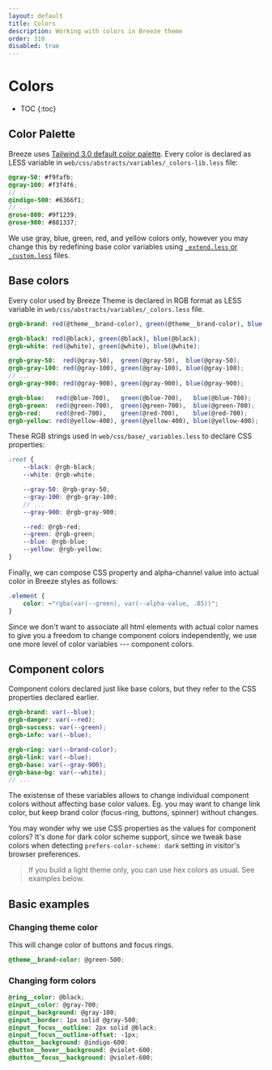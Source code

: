 ```yaml
---
layout: default
title: Colors
description: Working with colors in Breeze theme
order: 310
disabled: true
---
```


# Colors

* TOC
{:toc}

## Color Palette

Breeze uses [Tailwind 3.0 default color palette](https://tailwindcss.com/docs/customizing-colors#default-color-palette).
Every color is declared as LESS variable in `web/css/abstracts/variables/_colors-lib.less`
file:

```scss
@gray-50: #f9fafb;
@gray-100: #f3f4f6;
// ...
@indigo-500: #6366f1;
// ...
@rose-800: #9f1239;
@rose-900: #881337;
```

We use gray, blue, green, red, and yellow colors only, however you may change
this by redefining base color variables using [`_extend.less` or `_custom.less`](/custom-styles)
files.


## Base colors

Every color used by Breeze Theme is declared in RGB format as LESS variable in
`web/css/abstracts/variables/_colors.less` file.

```scss
@rgb-brand: red(@theme__brand-color), green(@theme__brand-color), blue(@theme__brand-color);

@rgb-black: red(@black), green(@black), blue(@black);
@rgb-white: red(@white), green(@white), blue(@white);

@rgb-gray-50:  red(@gray-50),  green(@gray-50),  blue(@gray-50);
@rgb-gray-100: red(@gray-100), green(@gray-100), blue(@gray-100);
// ...
@rgb-gray-900: red(@gray-900), green(@gray-900), blue(@gray-900);

@rgb-blue:   red(@blue-700),   green(@blue-700),   blue(@blue-700);
@rgb-green:  red(@green-700),  green(@green-700),  blue(@green-700);
@rgb-red:    red(@red-700),    green(@red-700),    blue(@red-700);
@rgb-yellow: red(@yellow-400), green(@yellow-400), blue(@yellow-400);
```

These RGB strings used in `web/css/base/_variables.less` to declare CSS properties:

```scss
:root {
    --black: @rgb-black;
    --white: @rgb-white;

    --gray-50: @rgb-gray-50;
    --gray-100: @rgb-gray-100;
    // ...
    --gray-900: @rgb-gray-900;

    --red: @rgb-red;
    --green: @rgb-green;
    --blue: @rgb-blue;
    --yellow: @rgb-yellow;
}
```

Finally, we can compose CSS property and alpha-channel value into actual color
in Breeze styles as follows:

```scss
.element {
    color: ~"rgba(var(--green), var(--alpha-value, .85))";
}
```

Since we don't want to associate all html elements with actual color names to give
you a freedom to change component colors independently, we use one more level of color
variables --- component colors.

## Component colors

Component colors declared just like base colors, but they refer to the
CSS properties declared earlier.

```scss
@rgb-brand: var(--blue);
@rgb-danger: var(--red);
@rgb-success: var(--green);
@rgb-info: var(--blue);

@rgb-ring: var(--brand-color);
@rgb-link: var(--blue);
@rgb-base: var(--gray-900);
@rgb-base-bg: var(--white);
// ...
```

The existense of these variables allows to change individual component colors
without affecting base color values. Eg. you may want to change link color, but
keep brand color (focus-ring, buttons, spinner) without changes.

You may wonder why we use CSS properties as the values for component colors? It's
done for dark color scheme support, since we tweak base colors when detecting
`prefers-color-scheme: dark` setting in visitor's browser preferences.

> If you build a light theme only, you can use hex colors as usual. See
> examples below.

## Basic examples

### Changing theme color

This will change color of buttons and focus rings.

```scss
@theme__brand-color: @green-500;
```

### Changing form colors

```scss
@ring__color: @black;
@input__color: @gray-700;
@input__background: @gray-100;
@input__border: 1px solid @gray-500;
@input__focus__outline: 2px solid @black;
@input__focus__outline-offset: -1px;
@button__background: @indigo-600;
@button__hover__background: @violet-600;
@button__focus__background: @violet-600;
```
